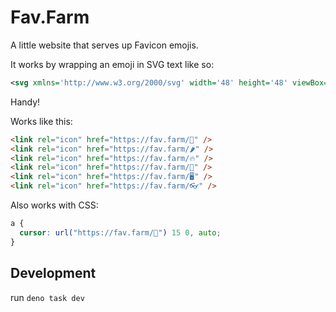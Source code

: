 # Fav.Farm

A little website that serves up Favicon emojis.

It works by wrapping an emoji in SVG text like so:

```svg
<svg xmlns='http://www.w3.org/2000/svg' width='48' height='48' viewBox='0 0 16 16'><text x='0' y='14'>😽</text></svg>
```

Handy!

Works like this:

```html
<link rel="icon" href="https://fav.farm/💩" />
<link rel="icon" href="https://fav.farm/🌶" />
<link rel="icon" href="https://fav.farm/🔥" />
<link rel="icon" href="https://fav.farm/🥰" />
<link rel="icon" href="https://fav.farm/🖥" />
<link rel="icon" href="https://fav.farm/👓" />
```

Also works with CSS:

```css
a {
  cursor: url("https://fav.farm/🖕") 15 0, auto;
}
```

## Development

run `deno task dev`
